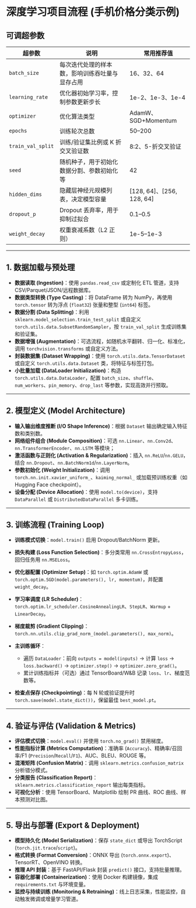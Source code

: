 # 深度学习项目流程 (手机价格分类示例)

## 可调超参数

| 超参数               | 说明                      | 常用推荐值                      |
| ----------------- | ----------------------- | -------------------------- |
| `batch_size`      | 每次迭代处理的样本数，影响训练吞吐量与显存占用 | 16、32、64                   |
| `learning_rate`   | 优化器初始学习率，控制参数更新步长       | 1e-2、1e-3、1e-4             |
| `optimizer`       | 优化算法类型                  | AdamW、SGD+Momentum         |
| `epochs`          | 训练轮次总数                  | 50–200                     |
| `train_val_split` | 训练/验证集比例或 K 折交叉验证数      | 8:2、5-折交叉验证                |
| `seed`            | 随机种子，用于初始化数据分割、参数初始化等   | 42                         |
| `hidden_dims`     | 隐藏层神经元规模列表，决定模型容量       | \[128, 64]、\[256, 128, 64] |
| `dropout_p`       | Dropout 丢弃率，用于抑制过拟合     | 0.1–0.5                    |
| `weight_decay`    | 权重衰减系数（L2 正则）           | 1e-5–1e-3                  |

---

## 1. 数据加载与预处理

* **数据读取 (Ingestion)**：使用 `pandas.read_csv` 或定制化 ETL 管道，支持 CSV/Parquet/JSON/远程数据库。
* **数据类型转换 (Type Casting)**：将 DataFrame 转为 NumPy，再使用 `torch.tensor` 转为浮点 (`float32`) 张量和整型 (`int64`) 标签。
* **数据分割 (Data Splitting)**：利用 `sklearn.model_selection.train_test_split` 或自定义 `torch.utils.data.SubsetRandomSampler`，按 `train_val_split` 生成训练集和验证集。
* **数据增强 (Augmentation)**：可选流程，如随机水平翻转、归一化、标准化，调用 `torchvision.transforms` 或自定义方法。
* **封装数据集 (Dataset Wrapping)**：使用 `torch.utils.data.TensorDataset` 或自定义 `torch.utils.data.Dataset` 类，将特征与标签打包。
* **小批量加载 (DataLoader Initialization)**：构造 `torch.utils.data.DataLoader`，配置 `batch_size`、`shuffle`、`num_workers`、`pin_memory`、`drop_last` 等参数，实现高效并行预取。

---

## 2. 模型定义 (Model Architecture)

* **输入输出维度推断 (I/O Shape Inference)**：根据 `Dataset` 输出确定输入特征数和类别数。
* **网络组件组合 (Module Composition)**：可选 `nn.Linear`、`nn.Conv2d`、`nn.TransformerEncoder`、`nn.LSTM` 等模块；
* **激活函数与正则化 (Activation & Regularization)**：插入 `nn.ReLU`/`nn.GELU`，结合 `nn.Dropout`、`nn.BatchNorm1d`/`nn.LayerNorm`。
* **参数初始化 (Weight Initialization)**：调用 `torch.nn.init.xavier_uniform_`、`kaiming_normal_` 或加载预训练权重（如 Hugging Face checkpoint）。
* **设备分配 (Device Allocation)**：使用 `model.to(device)`，支持 `DataParallel` 或 `DistributedDataParallel` 多卡训练。

---

## 3. 训练流程 (Training Loop)

* **训练模式切换**：`model.train()` 启用 Dropout/BatchNorm 更新。
* **损失构建 (Loss Function Selection)**：多分类常用 `nn.CrossEntropyLoss`，回归任务用 `nn.MSELoss`。
* **优化器配置 (Optimizer Setup)**：如 `torch.optim.AdamW` 或 `torch.optim.SGD(model.parameters(), lr, momentum)`，并配置 `weight_decay`。
* **学习率调度 (LR Scheduler)**：`torch.optim.lr_scheduler.CosineAnnealingLR`、`StepLR`、`Warmup` + `LinearDecay`。
* **梯度裁剪 (Gradient Clipping)**：`torch.nn.utils.clip_grad_norm_(model.parameters(), max_norm)`。
* **主训练循环**：

  * 遍历 `DataLoader`：前向 `outputs = model(inputs)` → 计算 `loss` → `loss.backward()` → `optimizer.step()` → `optimizer.zero_grad()`。
  * 累计训练指标并（可选）通过 TensorBoard/W\&B 记录 `loss`、`lr`、梯度范数等。
* **检查点保存 (Checkpointing)**：每 N 轮或验证提升时 `torch.save(model.state_dict())`，保留最佳 `best_model.pt`。

---

## 4. 验证与评估 (Validation & Metrics)

* **评估模式切换**：`model.eval()` 并使用 `torch.no_grad()` 禁用梯度。
* **性能指标计算 (Metrics Computation)**：准确率 (`Accuracy`)、精确率/召回率/F1 (`Precision`/`Recall`/`F1`)、AUC、BLEU、ROUGE 等。
* **混淆矩阵 (Confusion Matrix)**：调用 `sklearn.metrics.confusion_matrix` 分析错分模式。
* **分类报告 (Classification Report)**：`sklearn.metrics.classification_report` 输出每类指标。
* **可视化分析**：使用 TensorBoard、Matplotlib 绘制 PR 曲线、ROC 曲线、样本预测对比图。

---

## 5. 导出与部署 (Export & Deployment)

* **模型持久化 (Model Serialization)**：保存 `state_dict` 或导出 TorchScript (`torch.jit.trace`/`script`)。
* **格式转换 (Format Conversion)**：ONNX 导出 (`torch.onnx.export`)、TensorRT、OpenVINO 转换。
* **推理 API 封装**：基于 FastAPI/Flask 封装 `predict()` 接口，支持批量推理。
* **容器化部署 (Containerization)**：使用 Docker 构建镜像，集成 `requirements.txt` 与环境变量。
* **监控与持续训练 (Monitoring & Retraining)**：线上日志采集，性能监控，自动触发微调或增量学习管道。
